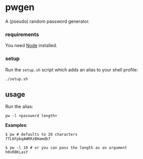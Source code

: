 # pwgen

A (pseudo) random password generator.

### requirements

You need [Node](https://nodejs.org/en/) installed.

### setup

Run the `setup.sh` script which adds an alias to your shell profile:

```shell
./setup.sh
```

## usage

Run the alias:

```shell
pw -l <password length>
```

**Examples**:

```shell
$ pw # defaults to 20 characters
7TL6FpbqAWRRzBHamdb7

$ pw -l 10 # or you can pass the length as an argument
h0vR8KLasY
```
